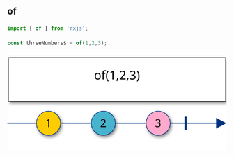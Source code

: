 ## of

```typescript
import { of } from 'rxjs';

const threeNumbers$ = of(1,2,3);

```
<!-- .element: class="big-code block" -->

![w-1000 center](../../assets/images/diagrams/factory_of.svg)

